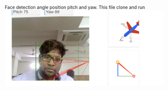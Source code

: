 Face detection angle position  pitch and yaw.
This file clone and run
![Angle](https://github.com/alombd/face-detection-posenet/blob/master/img/angle.png)